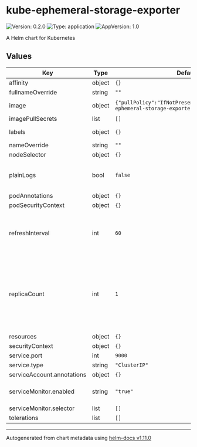 # kube-ephemeral-storage-exporter

![Version: 0.2.0](https://img.shields.io/badge/Version-0.2.0-informational?style=flat-square) ![Type: application](https://img.shields.io/badge/Type-application-informational?style=flat-square) ![AppVersion: 1.0](https://img.shields.io/badge/AppVersion-1.0-informational?style=flat-square)

A Helm chart for Kubernetes

## Values

| Key | Type | Default | Description |
|-----|------|---------|-------------|
| affinity | object | `{}` |  |
| fullnameOverride | string | `""` |  |
| image | object | `{"pullPolicy":"IfNotPresent","repository":"kube-ephemeral-storage-exporter","tag":""}` | Docker image to use |
| imagePullSecrets | list | `[]` |  |
| labels | object | `{}` | Additional labels  |
| nameOverride | string | `""` |  |
| nodeSelector | object | `{}` |  |
| plainLogs | bool | `false` | Turn on plain logs. By defult logs are in JSON format |
| podAnnotations | object | `{}` |  |
| podSecurityContext | object | `{}` |  |
| refreshInterval | int | `60` | Refresh interval (in seconds) to re-read the metrics values. |
| replicaCount | int | `1` | Number of replicas to run. There n oreason to run more than one replica as this pod requests kube-api-server to grab data; |
| resources | object | `{}` |  |
| securityContext | object | `{}` |  |
| service.port | int | `9000` |  |
| service.type | string | `"ClusterIP"` |  |
| serviceAccount.annotations | object | `{}` |  |
| serviceMonitor.enabled | string | `"true"` | Enable serviceMonitor CRD creation |
| serviceMonitor.selector | list | `[]` |  |
| tolerations | list | `[]` |  |

----------------------------------------------
Autogenerated from chart metadata using [helm-docs v1.11.0](https://github.com/norwoodj/helm-docs/releases/v1.11.0)
